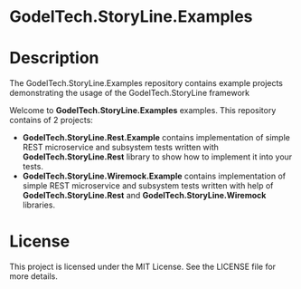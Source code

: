 # GodelTech.StoryLine.Examples
# Description
The GodelTech.StoryLine.Examples repository contains example projects demonstrating the usage of the GodelTech.StoryLine framework

Welcome to **GodelTech.StoryLine.Examples** examples. This repository contains of 2 projects:
* **GodelTech.StoryLine.Rest.Example** contains implementation of simple REST microservice and subsystem tests written with **GodelTech.StoryLine.Rest** library to show how to implement it into your tests.
* **GodelTech.StoryLine.Wiremock.Example** contains implementation of simple REST microservice and subsystem tests written with help of **GodelTech.StoryLine.Rest** and **GodelTech.StoryLine.Wiremock** libraries.

# License
This project is licensed under the MIT License. See the LICENSE file for more details.